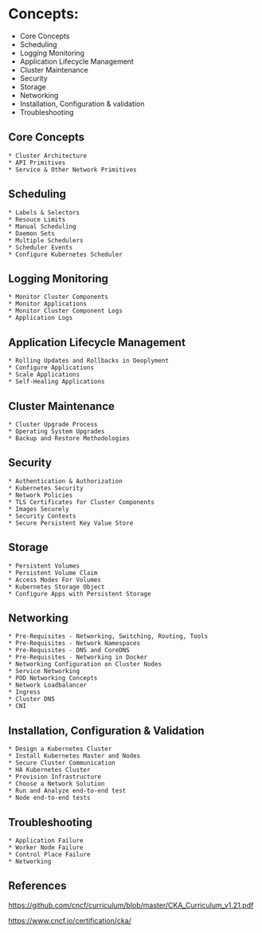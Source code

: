 # Concepts:
- Core Concepts
- Scheduling
- Logging Monitoring
- Application Lifecycle Management
- Cluster Maintenance
- Security
- Storage
- Networking
- Installation, Configuration & validation
- Troubleshooting

## Core Concepts
    * Cluster Architecture
    * API Primitives
    * Service & Other Network Primitives

## Scheduling
    * Labels & Selectors
    * Resouce Limits
    * Manual Scheduling
    * Daemon Sets
    * Multiple Schedulers
    * Scheduler Events
    * Configure Kubernetes Scheduler

## Logging Monitoring
    * Monitor Cluster Components
    * Monitor Applications
    * Monitor Cluster Component Logs
    * Application Logs

## Application Lifecycle Management
    * Rolling Updates and Rollbacks in Deoplyment
    * Configure Applications
    * Scale Applications
    * Self-Healing Applications

## Cluster Maintenance
    * Cluster Upgrade Process
    * Operating System Upgrades
    * Backup and Restore Methodologies

## Security
    * Authentication & Authorization
    * Kubernetes Security
    * Network Policies
    * TLS Certificates for Cluster Components
    * Images Securely
    * Security Contexts
    * Secure Persistent Key Value Store

## Storage
    * Persistent Volumes
    * Persistent Volume Claim
    * Access Modes For Volumes
    * Kubernetes Storage Object
    * Configure Apps with Persistent Storage

## Networking
    * Pre-Requisites - Networking, Switching, Routing, Tools
    * Pre-Requisites - Network Namespaces
    * Pre-Requisites - DNS and CoreDNS
    * Pre-Requisites - Networking in Docker
    * Networking Configuration on Cluster Nodes
    * Service Networking
    * POD Networking Concepts
    * Network Loadbalancer
    * Ingress
    * Cluster DNS
    * CNI

## Installation, Configuration & Validation
    * Design a Kubernetes Cluster
    * Install Kubernetes Master and Nodes
    * Secure Cluster Communication
    * HA Kubernetes Cluster
    * Provision Infrastructure
    * Choose a Network Solution
    * Run and Analyze end-to-end test
    * Node end-to-end tests

## Troubleshooting
    * Application Failure
    * Worker Node Failure
    * Control Place Failure
    * Networking

## References
https://github.com/cncf/curriculum/blob/master/CKA_Curriculum_v1.21.pdf

https://www.cncf.io/certification/cka/



